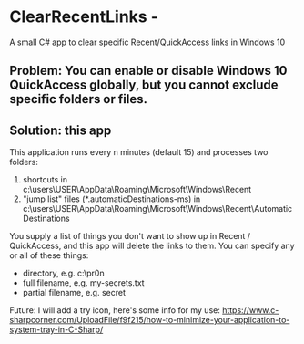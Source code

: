 # ClearRecentLinks - 
A small C# app to clear specific Recent/QuickAccess links in Windows 10

## Problem: You can enable or disable Windows 10 QuickAccess globally, but you cannot exclude specific folders or files.

## Solution: this app

This application runs every n minutes (default 15) and processes two folders:
1. shortcuts in c:\users\USER\AppData\Roaming\Microsoft\Windows\Recent
2. "jump list" files (*.automaticDestinations-ms) in c:\users\USER\AppData\Roaming\Microsoft\Windows\Recent\AutomaticDestinations

You supply a list of things you don't want to show up in Recent / QuickAccess, and this app will delete the links to them.
You can specify any or all of these things:
- directory, e.g.  c:\pr0n
- full filename, e.g. my-secrets.txt
- partial filename, e.g.  secret 


Future: I will add a try icon, here's some info for my use:
https://www.c-sharpcorner.com/UploadFile/f9f215/how-to-minimize-your-application-to-system-tray-in-C-Sharp/
